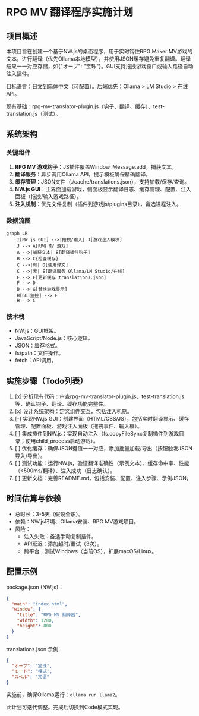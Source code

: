 # RPG MV 翻译程序实施计划

## 项目概述
本项目旨在创建一个基于NW.js的桌面程序，用于实时钩住RPG Maker MV游戏的文本，进行翻译（优先Ollama本地模型），并使用JSON缓存避免重复翻译。翻译结果一一对应存储，如{"オーブ": "宝珠"}。GUI支持拖拽游戏窗口或输入路径自动注入插件。

目标语言：日文到简体中文（可配置）。后端优先：Ollama > LM Studio > 在线API。

现有基础：rpg-mv-translator-plugin.js（钩子、翻译、缓存）、test-translation.js（测试）。

## 系统架构
### 关键组件
1. **RPG MV 游戏钩子**：JS插件覆盖Window_Message.add，捕获文本。
2. **翻译服务**：异步调用Ollama API，提示模板确保精确翻译。
3. **缓存管理**：JSON文件（./cache/translations.json），支持加载/保存/查询。
4. **NW.js GUI**：主界面加载游戏，侧面板显示翻译日志、缓存管理、配置、注入面板（拖拽/输入游戏路径）。
5. **注入机制**：优先文件复制（插件到游戏js/plugins目录），备选进程注入。

### 数据流图
```mermaid
graph LR
    I[NW.js GUI] -->|拖拽/输入| J[游戏注入模块]
    J --> A[RPG MV 游戏]
    A -->|捕获文本| B[翻译插件钩子]
    B --> C{检查缓存}
    C -->|有| D[使用译文]
    C -->|无| E[翻译服务 Ollama/LM Studio/在线]
    E --> F[更新缓存 translations.json]
    F --> D
    D --> G[替换游戏显示]
    H[GUI监控] --> F
    H --> C
```

### 技术栈
- NW.js：GUI框架。
- JavaScript/Node.js：核心逻辑。
- JSON：缓存格式。
- fs/path：文件操作。
- fetch：API调用。

## 实施步骤（Todo列表）
1. [x] 分析现有代码：审查rpg-mv-translator-plugin.js、test-translation.js等，确认钩子、翻译、缓存功能完整性。
2. [x] 设计系统架构：定义组件交互，包括注入机制。
3. [-] 实现NW.js GUI：创建界面（HTML/CSS/JS），包括实时翻译显示、缓存管理、配置面板、游戏注入面板（拖拽事件、输入框）。
4. [ ] 集成插件到NW.js：实现自动注入（fs.copyFileSync复制插件到游戏目录；使用child_process启动游戏）。
5. [ ] 优化缓存：确保JSON键值一一对应，添加批量加载/导出（按钮触发JSON导入/导出）。
6. [ ] 测试功能：运行NW.js，验证翻译准确性（示例文本）、缓存命中率、性能（<500ms/翻译）、注入成功（日志确认）。
7. [ ] 更新文档：完善README.md，包括安装、配置、注入步骤、示例JSON。

## 时间估算与依赖
- 总时长：3-5天（假设全职）。
- 依赖：NW.js环境、Ollama安装、RPG MV游戏项目。
- 风险：
  - 注入失败：备选手动复制插件。
  - API延迟：添加超时/重试（3次）。
  - 跨平台：测试Windows（当前OS），扩展macOS/Linux。

## 配置示例
package.json (NW.js)：
```json
{
  "main": "index.html",
  "window": {
    "title": "RPG MV 翻译器",
    "width": 1280,
    "height": 800
  }
}
```

translations.json 示例：
```json
{
  "オーブ": "宝珠",
  "モード": "模式",
  "スペル": "咒语"
}
```

实施前，确保Ollama运行：`ollama run llama2`。

此计划可迭代调整。完成后切换到Code模式实现。